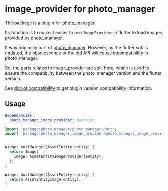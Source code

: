 # image_provider for photo_manager

The package is a plugin for [photo_manager][].

Its function is to make it easier to use `ImageProvider` in flutter
to load images provided by photo_manager.

It was originally part of [photo_manager][], However, as the flutter sdk is updated, the obsolescence of the old API will cause incompatibility in photo_manager.

So, the parts related to image_provider are split here, which is used to ensure the compatibility between the photo_manager version and the flutter version.

See [doc of compatibility][compatibility] to get plugin version compatibility information.

## Usage

```yaml
dependencies:
  photo_manager_image_provider: #version
```

```dart
import 'package:photo_manager/photo_manager.dart';
import 'package:photo_manager_image_provider/photo_manager_image_provider.dart';


Widget buildWidget(AssetEntity entity) {
  return Image(
    image: AssetEntityImageProvider(entity),
  );
}

Widget buildWidget(AssetEntity entity) {
  return AssetEntityImage(entity);
}

```

[photo_manager]: https://pub.dev/packages/photo_manager
[compatibility]: https://fluttercandies.github.io/flutter_photo_manager_plugins/image_provider/compatibility/
